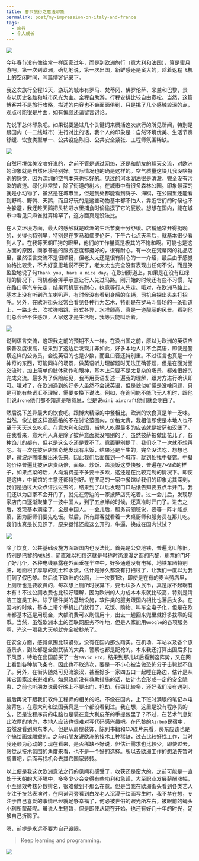 ```yaml
---
title: 春节旅行之意法印象
permalink: post/my-impression-on-italy-and-france
tags:
  - 旅行
  - 个人成长
---
```


![](/images/Florence1.jpg)

今年春节没有像往常一样回家过年，而是到欧洲旅行（意大利和法国），算是蜜月游吧。第一次到欧洲，确切地说，第一次出国，新鲜感还是蛮大的，趁着返程飞机上的空闲时间，写篇博客记录下。

我这次旅行全程12天，游玩的城市有罗马、梵蒂冈、佛罗伦萨、米兰和巴黎，景点以历史名胜和城市风光为主。全程自助游，行程安排比较自由宽松。当然，这篇博客并不是旅行攻略，描述的内容也不会面面俱到，只是挑了几个感触较深的点，观点可能很是片面，如有偏颇还请留言讨论。

先说下总体印象吧。如果说要通过几个关键词来概括这次旅行的所见所闻，特别是跟国内（一二线城市）进行对比的话，我个人的印象是：自然环境优美、生活节奏舒缓、饮食类型单一、公共设施陈旧、公共安全紧张、工程师氛围稀缺。

![](/images/Florence2.jpg)

自然环境优美没啥好说的，之前不管是通过网络，还是和朋友的聊天交流，对欧洲的印象就是自然环境特别好。实际情况也的确是这样的。空气质量这块儿我没啥特别的感觉，因为深圳的空气本来也挺好的。见过的河水湖泊很是清澈，完全没有污染的痕迹。绿化非常赞，除了街道的树木，在城市中有很多森林公园。印象最深的就是小动物了，虽然是在城市里，但是到处都能看到鸽子、海鸥，在公园里还能看到野鸡、野鸭、天鹅，而且好玩的是这些动物基本都不怕人，靠近它们的时候也不会躲避，我还趁天鹅把头钻进水里捕食时偷偷摸了它的屁股。想想在国内，能在城市中看见只麻雀就算稀罕了，这方面真是没法比。

在人文环境方面，最大的感触就是欧洲的生活节奏十分舒缓。店铺通常开得挺晚的，关得也特别早，特别是在罗马和佛罗伦萨，下午六七点天黑后，就基本很少看到人了。在我等天朝IT狗的眼里，他们的工作量真是极其的不饱和啊。可能也是这方面的原因，商家普遍的服务态度都挺好的，很有耐心。有一次在梵蒂冈的礼品店里，虽然语言交流不是很顺畅，但老太太还是很有耐心的一一介绍，最后由于感觉价格比较贵，不大好意思地说不买了，老太太也完全没有表现出任何不悦，而是笑盈盈地说了句`Thank you, have a nice day`。在欧洲街道上，如果是在没有红绿灯的情况下，司机都会挥手示意让行人先过马路。刚开始的时候还有些不习惯，站在路口等汽车先走，结果司机更有耐心，执意等行人先走。哦对，在欧洲马路上，基本上没有听到汽车喇叭声，有时候没有看到身后的车辆，司机会探出头来打招呼。另外，在欧洲街头经常会看见各种行为艺术，特别是在罗马斗兽场的一条街道上，一路走去，吹拉弹唱跳，形式各异，水准颇高，真是一道靓丽的风景。看到他们总会经不住感叹，人家这才是生活啊，我等只能叫活着。

![](/images/Pisa.jpg)

说到语言交流，这跟我之前的预期不大一样。在没出国之前，原以为欧洲的英语应该普及度很高，结果到了这边后发现并非如此，好多本地人并不会英语，即使是警察这样的公务员，会说英语的也是少数，而且口音还特别重。不过语言也真是一个神奇的东西，可能同样的场景，做英语听力理解题时无法正确答题，但是在面对面交流时，加上简单的肢体动作和眼神，基本上只要不是太复杂的场景，都难很好的完成交流。最多为了保险起见，我再用英语复述一遍我的理解，跟对方进行确认即可。哦对了，在欧洲遇到的好多人虽然不会说英语，但是貌似听懂是没啥问题，只是可能有些词汇不理解，需要变换下说法。例如，在询问能不能飞无人机时，跟他们说`drone`他们都不知道是啥意思，但是说`mini aircraft`他们就会明白了。

然后说下差异最大的饮食吧。跟博大精深的中餐相比，欧洲的饮食真是单一乏味。当然，像法餐这样高逼格的不在讨论范围内，价格太贵，我相信即使是本地人也不至于天天这么吃吧。在意大利和法国，当地人吃得最多的应该就是披萨和汉堡了。在我看来，意大利人真是除了披萨意面就没啥别的了。虽然披萨被做出花儿了，各种馅儿的都有，但老是这么吃还是受不了。意面更别提了，我们吃了一次就不想再吃。有一次在披萨店惊奇地发现有米饭，结果还是半生的，完全没法吃，想想也是，微波炉哪能做出米饭来。因此我们后面每到一个城市，就到处找中餐馆。中餐的价格普遍比披萨店贵两倍，面条、炒饭、盖浇饭这类快餐，普遍在7~9欧的样子，如果点菜的话，人均消费差不多要十多欧，这还是在比较克制的情况下。即使是这样，中餐馆的生意还都特别好。在罗马的一家中餐馆给我们的印象尤其深刻，我们是通过大众点评找过去的，结果到了以后发现门口贴纸告知要五点半开门。我们还以为店家不会开门了，就先在旁边的一家披萨店先吃着。过一会儿后，发现那家店门口逐渐聚集了一波中国人，到了五点半的时候，还真准时开门了。进去之后，发现基本满座了，全是中国人。一会儿后，服务员领班说，要等一阵才能点菜，因为厨师们要先吃饭。然后，所有顾客就看着一大桌厨师和服务员在那儿吃。我们也真是长见识了，原来餐馆还能这么开的，牛逼，换成在国内试试？

![](/images/chocolates.jpg)

除了饮食，公共基础设施方面跟国内也没法比。首先是公交地铁，普遍比叫陈旧。特别是巴黎的`RER`线，简直难以相信这就是号称时尚浪漫之都的巴黎，刷票的门坏了好几个，各种电线暴露在外面垂在半空中，好多通道没有电梯，地铁车厢特别脏，地面积了厚厚的泥土和水渍，估计是好久都没有打扫过了，让我们一度以为我们到了假巴黎。然后说下欧洲的公厕，上一次要1欧，即使是在有的麦当劳店里，上厕所也是要收费的，每次想上厕所时换算下，要七块多人民币，真是尿不起啊有木有！不过公厕收费也比较好理解，因为欧洲的人力成本本来就比较高，特别是清洁工这类工种。除了硬件类的基础设施，软件类的服务跟国内相比也落后太多。在国内的时候，基本上带个手机出门就行了，吃饭、购物、叫车全电子化，但是在欧洲都基本还是用现金，大额消费可以刷信用卡，出去一趟回来兜里就好多找零的硬币。当然，虽然欧洲本土的互联网服务不咋地，但是人家能用`Google`的各项服务啊，光这一项我大天朝就完全被秒杀了。

在安全方面，感觉氛围比较紧张，没有在国内那么踏实。在机场、车站以及各个旅游景点，到处都是全副武装的大兵，警察也都是配枪的。本来我还打算出国后多拍下风景，特地在出国前买了一台`Mavic Pro`，结果到那儿以后看到这阵势，又在网上看到各种禁飞条令，因此也不敢造次，要是一不小心被当做恐怖分子击毙就不值了。另外，在街头随处可见流浪汉，甚至好多一家四五口一起睡在路边，估计是从其它国家过来避难的。如果政府没有救助措施的话，估计也会形成一定的安全隐患，之前也听朋友说最好晚上不要出门，抢劫、行窃比较多，还好我们没有遇到。

最后再说下跟我们软件工程师的相关的吧。不像在国内，上下班时满眼的笔记本电脑背包，在意大利和法国我真是一个都没看到过。我在想，这里是没有程序员的么，还是说程序员的电脑也是装在意大利皮革的手提包里了？不过，在艺术气息如此浓厚的地方，本地人应该也很难对写代码感兴趣吧。在巴黎的`Airbnb`民宿中，虽然没看到房东本人，但是从房屋装饰、陈列书籍和CD碟片来看，房东应该也是个搞绘画或雕塑的。之前听朋友说欧洲的技术工种稀缺，过去比较好找工作，当时我还颇为心动的；现在看来，是否稀缺不好说，但估计需求也比较少，即使过去，感觉从技术氛围的角度来看，也不是一个好的选择。所以去欧洲工作的想法先暂时搁置吧，后面再找机会去其它国家转转。

以上便是我这次欧洲意法之行的见闻和感受了，收获还是蛮大的。之前可能是一直处于天朝的大环境中，多多少少会变得有些功利和急躁，大至职业发展薪酬涨幅，小至绩效考核分数排名，很难做到不那么在意。但是当我在欧洲街头看到各类艺人专注于技艺表演时，在阿诺河旁看到白发老人沉浸于绘画写生时，我不禁在想，专注于自己喜爱的事情已经就足够幸福了，何必被世俗的眼光所左右，被眼前的蝇头小利所蒙蔽呢。虽说人生短暂，但是即使从现在开始，也还有好几十年的时光，足够自己折腾了。

嗯，前提是永远不要为自己设限。

> Keep learning and programming.

![](/images/Florence3.jpg)